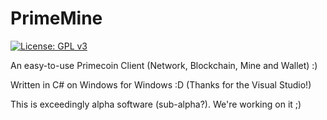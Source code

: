 # PrimeMine

[![License: GPL v3](https://img.shields.io/badge/License-GPL%20v3-blue.svg)](https://www.gnu.org/licenses/gpl-3.0)

An easy-to-use Primecoin Client (Network, Blockchain, Mine and Wallet) :)

Written in C# on Windows for Windows :D (Thanks for the Visual Studio!)

This is exceedingly alpha software (sub-alpha?). We're working on it ;)
